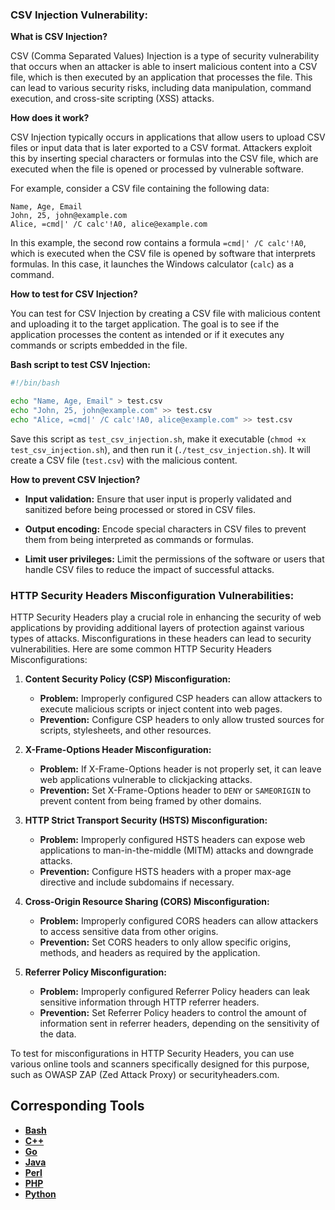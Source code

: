 ### CSV Injection Vulnerability:

**What is CSV Injection?**

CSV (Comma Separated Values) Injection is a type of security vulnerability that occurs when an attacker is able to insert malicious content into a CSV file, which is then executed by an application that processes the file. This can lead to various security risks, including data manipulation, command execution, and cross-site scripting (XSS) attacks.

**How does it work?**

CSV Injection typically occurs in applications that allow users to upload CSV files or input data that is later exported to a CSV format. Attackers exploit this by inserting special characters or formulas into the CSV file, which are executed when the file is opened or processed by vulnerable software.

For example, consider a CSV file containing the following data:

```
Name, Age, Email
John, 25, john@example.com
Alice, =cmd|' /C calc'!A0, alice@example.com
```

In this example, the second row contains a formula `=cmd|' /C calc'!A0`, which is executed when the CSV file is opened by software that interprets formulas. In this case, it launches the Windows calculator (`calc`) as a command.

**How to test for CSV Injection?**

You can test for CSV Injection by creating a CSV file with malicious content and uploading it to the target application. The goal is to see if the application processes the content as intended or if it executes any commands or scripts embedded in the file.

**Bash script to test CSV Injection:**

```bash
#!/bin/bash

echo "Name, Age, Email" > test.csv
echo "John, 25, john@example.com" >> test.csv
echo "Alice, =cmd|' /C calc'!A0, alice@example.com" >> test.csv
```

Save this script as `test_csv_injection.sh`, make it executable (`chmod +x test_csv_injection.sh`), and then run it (`./test_csv_injection.sh`). It will create a CSV file (`test.csv`) with the malicious content.

**How to prevent CSV Injection?**

- **Input validation:** Ensure that user input is properly validated and sanitized before being processed or stored in CSV files.
  
- **Output encoding:** Encode special characters in CSV files to prevent them from being interpreted as commands or formulas.
  
- **Limit user privileges:** Limit the permissions of the software or users that handle CSV files to reduce the impact of successful attacks.

### HTTP Security Headers Misconfiguration Vulnerabilities:

HTTP Security Headers play a crucial role in enhancing the security of web applications by providing additional layers of protection against various types of attacks. Misconfigurations in these headers can lead to security vulnerabilities. Here are some common HTTP Security Headers Misconfigurations:

1. **Content Security Policy (CSP) Misconfiguration:**
   - **Problem:** Improperly configured CSP headers can allow attackers to execute malicious scripts or inject content into web pages.
   - **Prevention:** Configure CSP headers to only allow trusted sources for scripts, stylesheets, and other resources.

2. **X-Frame-Options Header Misconfiguration:**
   - **Problem:** If X-Frame-Options header is not properly set, it can leave web applications vulnerable to clickjacking attacks.
   - **Prevention:** Set X-Frame-Options header to `DENY` or `SAMEORIGIN` to prevent content from being framed by other domains.

3. **HTTP Strict Transport Security (HSTS) Misconfiguration:**
   - **Problem:** Improperly configured HSTS headers can expose web applications to man-in-the-middle (MITM) attacks and downgrade attacks.
   - **Prevention:** Configure HSTS headers with a proper max-age directive and include subdomains if necessary.

4. **Cross-Origin Resource Sharing (CORS) Misconfiguration:**
   - **Problem:** Improperly configured CORS headers can allow attackers to access sensitive data from other origins.
   - **Prevention:** Set CORS headers to only allow specific origins, methods, and headers as required by the application.

5. **Referrer Policy Misconfiguration:**
   - **Problem:** Improperly configured Referrer Policy headers can leak sensitive information through HTTP referrer headers.
   - **Prevention:** Set Referrer Policy headers to control the amount of information sent in referrer headers, depending on the sensitivity of the data.

To test for misconfigurations in HTTP Security Headers, you can use various online tools and scanners specifically designed for this purpose, such as OWASP ZAP (Zed Attack Proxy) or securityheaders.com.

## Corresponding Tools

- [**Bash**](https://github.com/saidehossain/Hacking_Tools/blob/main/hacking_with_bash/csv_injection.sh)
- [**C++**](https://github.com/saidehossain/Hacking_Tools/blob/main/hacking_with_c%2B%2B/csv_injection.cpp)
- [**Go**](https://github.com/saidehossain/Hacking_Tools/blob/main/hacking_with_go/csv_injection.go)
- [**Java**](https://github.com/saidehossain/Hacking_Tools/blob/main/hacking_with_java/CSVInjectionTester.java)
- [**Perl**](https://github.com/saidehossain/Hacking_Tools/blob/main/hacking_with_perl/csv_injection.pl)
- [**PHP**](https://github.com/saidehossain/Hacking_Tools/blob/main/hacking_with_php/csv_injection.php)
- [**Python**](https://github.com/saidehossain/Hacking_Tools/blob/main/hacking_with_python/csv_injection.py)
